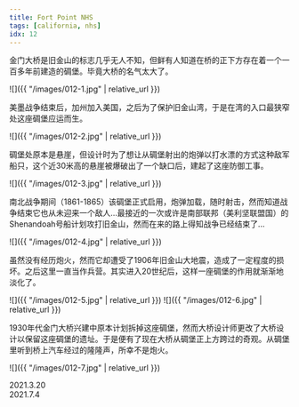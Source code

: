 ```yaml
---
title: Fort Point NHS
tags: [california, nhs]
idx: 12
---
```


金门大桥是旧金山的标志几乎无人不知，但鲜有人知道在桥的正下方存在着一个一百多年前建造的碉堡。毕竟大桥的名气太大了。

![]({{ "/images/012-1.jpg" | relative_url }})

美墨战争结束后，加州加入美国，之后为了保护旧金山湾，于是在湾的入口最狭窄处这座碉堡应运而生。

![]({{ "/images/012-2.jpg" | relative_url }})

碉堡处原本是悬崖，但设计时为了想让从碉堡射出的炮弹以打水漂的方式这种敌军船只，这个近30米高的悬崖被爆破出了一个缺口后，建起了这座防御工事。

![]({{ "/images/012-3.jpg" | relative_url }})

南北战争期间（1861-1865）该碉堡正式启用，炮弹加载，随时射击，然而知道战争结束它也从未迎来一个敌人…最接近的一次或许是南部联邦（美利坚联盟国）的Shenandoah号船计划攻打旧金山，然而在来的路上得知战争已经结束了…

![]({{ "/images/012-4.jpg" | relative_url }})

虽然没有经历炮火，然而它却遭受了1906年旧金山大地震，造成了一定程度的损坏。之后这里一直当作兵营。其实进入20世纪后，这样一座碉堡的作用就渐渐地淡化了。

![]({{ "/images/012-5.jpg" | relative_url }})
![]({{ "/images/012-6.jpg" | relative_url }})

1930年代金门大桥兴建中原本计划拆掉这座碉堡，然而大桥设计师更改了大桥设计以保留这座碉堡的遗址。于是便有了现在大桥从碉堡正上方跨过的奇观。从碉堡里听到桥上汽车经过的隆隆声，所幸不是炮火。

![]({{ "/images/012-7.jpg" | relative_url }})

2021.3.20<br>
2021.7.4